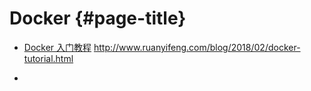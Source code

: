 # Docker {#page-title}

* [Docker 入门教程](http://www.ruanyifeng.com/blog/2018/02/docker-tutorial.html) http://www.ruanyifeng.com/blog/2018/02/docker-tutorial.html 

* 


